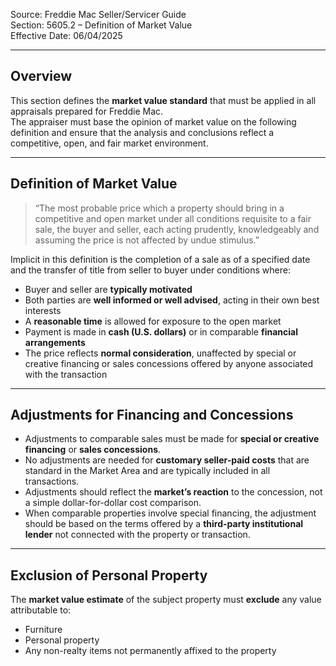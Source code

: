 Source: Freddie Mac Seller/Servicer Guide  
Section: 5605.2 – Definition of Market Value  
Effective Date: 06/04/2025  

---

## Overview
This section defines the **market value standard** that must be applied in all appraisals prepared for Freddie Mac.  
The appraiser must base the opinion of market value on the following definition and ensure that the analysis and conclusions reflect a competitive, open, and fair market environment.

---

## Definition of Market Value
> “The most probable price which a property should bring in a competitive and open market under all conditions requisite to a fair sale, the buyer and seller, each acting prudently, knowledgeably and assuming the price is not affected by undue stimulus.”

Implicit in this definition is the completion of a sale as of a specified date and the transfer of title from seller to buyer under conditions where:

- Buyer and seller are **typically motivated**  
- Both parties are **well informed or well advised**, acting in their own best interests  
- A **reasonable time** is allowed for exposure to the open market  
- Payment is made in **cash (U.S. dollars)** or in comparable **financial arrangements**  
- The price reflects **normal consideration**, unaffected by special or creative financing or sales concessions offered by anyone associated with the transaction  

---

## Adjustments for Financing and Concessions
- Adjustments to comparable sales must be made for **special or creative financing** or **sales concessions**.  
- No adjustments are needed for **customary seller-paid costs** that are standard in the Market Area and are typically included in all transactions.  
- Adjustments should reflect the **market’s reaction** to the concession, not a simple dollar-for-dollar cost comparison.  
- When comparable properties involve special financing, the adjustment should be based on the terms offered by a **third-party institutional lender** not connected with the property or transaction.  

---

## Exclusion of Personal Property
The **market value estimate** of the subject property must **exclude** any value attributable to:
- Furniture  
- Personal property  
- Any non-realty items not permanently affixed to the property  
